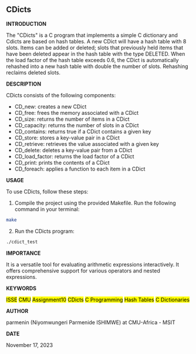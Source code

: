 ## CDicts

__INTRODUCTION__

The "CDicts" is a C program that implements a simple C dictionary and Cdicts are based on hash tables. A new CDict will have a hash table with 8 slots. Items can be added or deleted; slots that previously held items that have been deleted appear in the hash table with the type DELETED.  When the load factor of the hash table exceeds 0.6, the CDict is automatically rehashed into a new hash table with double the number of slots. Rehashing reclaims deleted slots.

__DESCRIPTION__

CDicts consists of the following components:

- CD_new: creates a new CDict
- CD_free: frees the memory associated with a CDict
- CD_size: returns the number of items in a CDict
- CD_capacity: returns the number of slots in a CDict
- CD_contains: returns true if a CDict contains a given key
- CD_store: stores a key-value pair in a CDict
- CD_retrieve: retrieves the value associated with a given key
- CD_delete: deletes a key-value pair from a CDict
- CD_load_factor: returns the load factor of a CDict
- CD_print: prints the contents of a CDict
- CD_foreach: applies a function to each item in a CDict
  
__USAGE__

To use CDicts, follow these steps:

1. Compile the project using the provided Makefile. Run the following command in your terminal:
```bash
make
```
2. Run the CDicts program:
```bash
./cdict_test
```

__IMPORTANCE__

It is a versatile tool for evaluating arithmetic expressions interactively. It offers comprehensive support for various operators and nested expressions.

__KEYWORDS__

<mark>ISSE</mark>     <mark>CMU</mark>     <mark>Assignment10</mark>     <mark>CDicts</mark>     <mark>C Programming</mark>     <mark>Hash Tables</mark>     <mark>C Dictionaries</mark>  

__AUTHOR__

parmenin (Niyomwungeri Parmenide ISHIMWE) at CMU-Africa - MSIT

__DATE__

 November 17, 2023